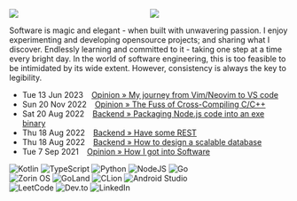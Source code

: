 
<p align=center>
<img align=left src="https://github-readme-stats.vercel.app/api?username=midnqp&theme=light&show_icons=true&include_all_commits=true&count_private=true&hide_border=true">
<img src="https://github-readme-stats.vercel.app/api/top-langs/?username=midnqp&layout=compact&langs_count=20&hide_border=true&show_owner=true"/>
</p>

Software is magic and elegant - when built with unwavering passion. I enjoy experimenting and developing opensource projects; and sharing what I discover. Endlessly learning and committed to it - taking one step at a time every bright day. In the world of software engineering, this is too feasible to be intimidated by its wide extent. However, consistency is always the key to legibility.

- Tue 13 Jun 2023 &ensp; [Opinion » My journey from Vim/Neovim to VS code](https://dev.to/midnqp/my-journey-into-vimneovim-23n5)
- Sun 20 Nov 2022 &ensp; [Opinion » The Fuss of Cross-Compiling C/C++](https://dev.to/midnqp/compiling-cc-on-both-windows-and-linux-with-address-sanitizer-3ikn)
- Sat 20 Aug 2022 &ensp; [Backend » Packaging Node.js code into an exe binary](https://dev.to/midnqp/bundling-nodejs-into-single-executable-binary-l3g)
- Thu 18 Aug 2022 &ensp; [Backend » Have some REST](https://dev.to/midnqp/rest-api-a-quickread-for-backend-dev-3i70)
- Thu 18 Aug 2022 &ensp; [Backend » How to design a scalable database](https://dev.to/midnqp/database-design-normal-forms-3i49)
- Tue 7 Sep 2021 &ensp; [Opinion » How I got into Software](https://dev.to/midnqp/how-i-got-into-computer-engineering-58gb)

![Kotlin](https://img.shields.io/badge/kotlin-%237F52FF.svg?style=for-the-badge&logo=kotlin&logoColor=white) 
![TypeScript](https://img.shields.io/badge/typescript-%23007ACC.svg?style=for-the-badge&logo=typescript&logoColor=white)
![Python](https://img.shields.io/badge/python-3670A0?style=for-the-badge&logo=python&logoColor=ffdd54) 
![NodeJS](https://img.shields.io/badge/node.js-6DA55F?style=for-the-badge&logo=node.js&logoColor=white)
![Go](https://img.shields.io/badge/go-%2300ADD8.svg?style=for-the-badge&logo=go&logoColor=white)
<br>
![Zorin OS](https://img.shields.io/badge/-Zorin%20OS-%2310AAEB?style=for-the-badge&logo=zorin&logoColor=white)
![GoLand](https://img.shields.io/badge/GoLand-0f0f0f?&style=for-the-badge&logo=goland&logoColor=white)
![CLion](https://img.shields.io/badge/CLion-black?style=for-the-badge&logo=clion&logoColor=white)
![Android Studio](https://img.shields.io/badge/Android%20Studio-3DDC84.svg?style=for-the-badge&logo=android-studio&logoColor=white)
<br>
![LeetCode](https://img.shields.io/badge/LeetCode-000000?style=for-the-badge&logo=LeetCode&logoColor=#d16c06)
![Dev.to](https://img.shields.io/badge/dev.to-0A0A0A?style=for-the-badge&logo=dev.to&logoColor=white)
![LinkedIn](https://img.shields.io/badge/linkedin-%230077B5.svg?style=for-the-badge&logo=linkedin&logoColor=white)
